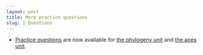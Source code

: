 ```yaml
---
layout: post
title: More practice questions
slug: 1_Questions
---
```


* [Practice questions](/practice.html) are now available for [the phylogeny unit](/phylogeny.html) and [the apes unit](/apes.html).
